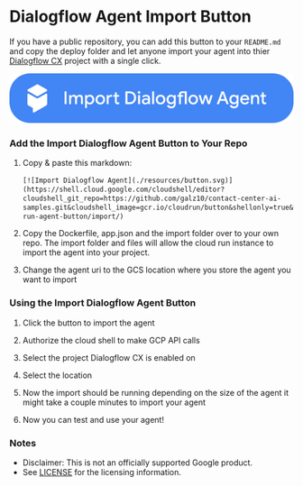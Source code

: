# Dialogflow Agent Import Button

If you have a public repository, you can add this button to your `README.md` and copy the deploy folder and 
let anyone import your agent into thier [Dialogflow CX](https://dialogflow.cloud.google.com/cx) project 
with a single click. 

[![Import Dialogflow Agent](./resources/button.svg)](https://deploy.cloud.run)

### Add the Import Dialogflow Agent Button to Your Repo

1. Copy & paste this markdown:

    ```text
    [![Import Dialogflow Agent](./resources/button.svg)](https://shell.cloud.google.com/cloudshell/editor?cloudshell_git_repo=https://github.com/galz10/contact-center-ai-samples.git&cloudshell_image=gcr.io/cloudrun/button&shellonly=true&workdir=easy-run-agent-button/import/)
    ```

1. Copy the Dockerfile, app.json and the import folder over to your own repo. 
The import folder and files will allow the cloud run instance to import the agent into your project.

1. Change the agent uri to the GCS location where you store the agent you want to import


### Using the Import Dialogflow Agent Button

1. Click the button to import the agent

1. Authorize the cloud shell to make GCP API calls 
 
1. Select the project Dialogflow CX is enabled on 

1. Select the location

1. Now the import should be running depending on  the size of the agent it might take a couple minutes to import your agent

1. Now you can test and use your agent! 

### Notes

- Disclaimer: This is not an officially supported Google product.
- See [LICENSE](./LICENSE) for the licensing information.
